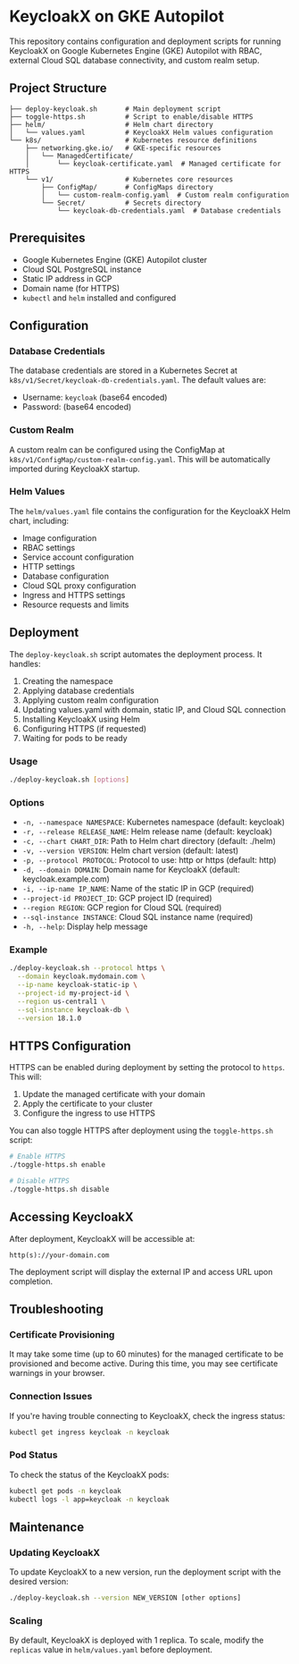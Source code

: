 # KeycloakX on GKE Autopilot

This repository contains configuration and deployment scripts for running KeycloakX on Google Kubernetes Engine (GKE) Autopilot with RBAC, external Cloud SQL database connectivity, and custom realm setup.

## Project Structure

```
├── deploy-keycloak.sh       # Main deployment script
├── toggle-https.sh          # Script to enable/disable HTTPS
├── helm/                    # Helm chart directory
│   └── values.yaml          # KeycloakX Helm values configuration
└── k8s/                     # Kubernetes resource definitions
    ├── networking.gke.io/   # GKE-specific resources
    │   └── ManagedCertificate/
    │       └── keycloak-certificate.yaml  # Managed certificate for HTTPS
    └── v1/                  # Kubernetes core resources
        ├── ConfigMap/       # ConfigMaps directory
        │   └── custom-realm-config.yaml  # Custom realm configuration
        └── Secret/          # Secrets directory
            └── keycloak-db-credentials.yaml  # Database credentials
```

## Prerequisites

- Google Kubernetes Engine (GKE) Autopilot cluster
- Cloud SQL PostgreSQL instance
- Static IP address in GCP
- Domain name (for HTTPS)
- `kubectl` and `helm` installed and configured

## Configuration

### Database Credentials

The database credentials are stored in a Kubernetes Secret at `k8s/v1/Secret/keycloak-db-credentials.yaml`. The default values are:

- Username: `keycloak` (base64 encoded)
- Password: (base64 encoded)

### Custom Realm

A custom realm can be configured using the ConfigMap at `k8s/v1/ConfigMap/custom-realm-config.yaml`. This will be automatically imported during KeycloakX startup.

### Helm Values

The `helm/values.yaml` file contains the configuration for the KeycloakX Helm chart, including:

- Image configuration
- RBAC settings
- Service account configuration
- HTTP settings
- Database configuration
- Cloud SQL proxy configuration
- Ingress and HTTPS settings
- Resource requests and limits

## Deployment

The `deploy-keycloak.sh` script automates the deployment process. It handles:

1. Creating the namespace
2. Applying database credentials
3. Applying custom realm configuration
4. Updating values.yaml with domain, static IP, and Cloud SQL connection
5. Installing KeycloakX using Helm
6. Configuring HTTPS (if requested)
7. Waiting for pods to be ready

### Usage

```bash
./deploy-keycloak.sh [options]
```

### Options

- `-n, --namespace NAMESPACE`: Kubernetes namespace (default: keycloak)
- `-r, --release RELEASE_NAME`: Helm release name (default: keycloak)
- `-c, --chart CHART_DIR`: Path to Helm chart directory (default: ./helm)
- `-v, --version VERSION`: Helm chart version (default: latest)
- `-p, --protocol PROTOCOL`: Protocol to use: http or https (default: http)
- `-d, --domain DOMAIN`: Domain name for KeycloakX (default: keycloak.example.com)
- `-i, --ip-name IP_NAME`: Name of the static IP in GCP (required)
- `--project-id PROJECT_ID`: GCP project ID (required)
- `--region REGION`: GCP region for Cloud SQL (required)
- `--sql-instance INSTANCE`: Cloud SQL instance name (required)
- `-h, --help`: Display help message

### Example

```bash
./deploy-keycloak.sh --protocol https \
  --domain keycloak.mydomain.com \
  --ip-name keycloak-static-ip \
  --project-id my-project-id \
  --region us-central1 \
  --sql-instance keycloak-db \
  --version 18.1.0
```

## HTTPS Configuration

HTTPS can be enabled during deployment by setting the protocol to `https`. This will:

1. Update the managed certificate with your domain
2. Apply the certificate to your cluster
3. Configure the ingress to use HTTPS

You can also toggle HTTPS after deployment using the `toggle-https.sh` script:

```bash
# Enable HTTPS
./toggle-https.sh enable

# Disable HTTPS
./toggle-https.sh disable
```

## Accessing KeycloakX

After deployment, KeycloakX will be accessible at:

```
http(s)://your-domain.com
```

The deployment script will display the external IP and access URL upon completion.

## Troubleshooting

### Certificate Provisioning

It may take some time (up to 60 minutes) for the managed certificate to be provisioned and become active. During this time, you may see certificate warnings in your browser.

### Connection Issues

If you're having trouble connecting to KeycloakX, check the ingress status:

```bash
kubectl get ingress keycloak -n keycloak
```

### Pod Status

To check the status of the KeycloakX pods:

```bash
kubectl get pods -n keycloak
kubectl logs -l app=keycloak -n keycloak
```

## Maintenance

### Updating KeycloakX

To update KeycloakX to a new version, run the deployment script with the desired version:

```bash
./deploy-keycloak.sh --version NEW_VERSION [other options]
```

### Scaling

By default, KeycloakX is deployed with 1 replica. To scale, modify the `replicas` value in `helm/values.yaml` before deployment.